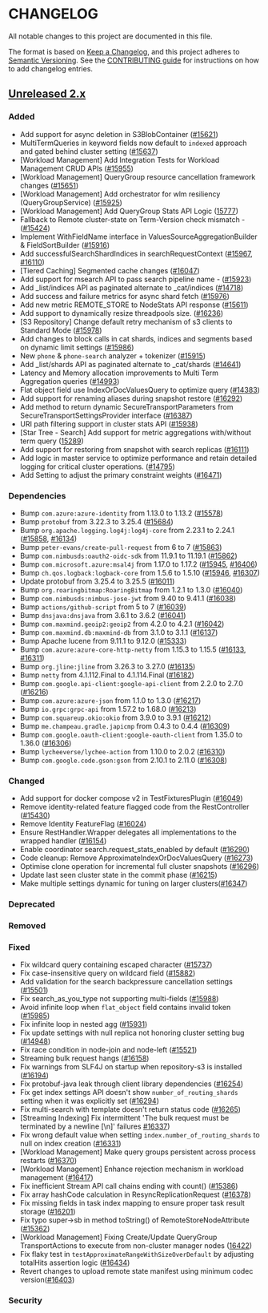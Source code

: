 # CHANGELOG
All notable changes to this project are documented in this file.

The format is based on [Keep a Changelog](https://keepachangelog.com/en/1.0.0/), and this project adheres to [Semantic Versioning](https://semver.org/spec/v2.0.0.html). See the [CONTRIBUTING guide](./CONTRIBUTING.md#Changelog) for instructions on how to add changelog entries.

## [Unreleased 2.x]
### Added
- Add support for async deletion in S3BlobContainer ([#15621](https://github.com/opensearch-project/OpenSearch/pull/15621))
- MultiTermQueries in keyword fields now default to `indexed` approach and gated behind cluster setting ([#15637](https://github.com/opensearch-project/OpenSearch/pull/15637))
- [Workload Management] Add Integration Tests for Workload Management CRUD APIs ([#15955](https://github.com/opensearch-project/OpenSearch/pull/15955))
- [Workload Management] QueryGroup resource cancellation framework changes ([#15651](https://github.com/opensearch-project/OpenSearch/pull/15651))
- [Workload Management] Add orchestrator for wlm resiliency (QueryGroupService) ([#15925](https://github.com/opensearch-project/OpenSearch/pull/15925))
- [Workload Management] Add QueryGroup Stats API Logic ([15777](https://github.com/opensearch-project/OpenSearch/pull/15777))
- Fallback to Remote cluster-state on Term-Version check mismatch - ([#15424](https://github.com/opensearch-project/OpenSearch/pull/15424))
- Implement WithFieldName interface in ValuesSourceAggregationBuilder & FieldSortBuilder ([#15916](https://github.com/opensearch-project/OpenSearch/pull/15916))
- Add successfulSearchShardIndices in searchRequestContext ([#15967](https://github.com/opensearch-project/OpenSearch/pull/15967), [#16110](https://github.com/opensearch-project/OpenSearch/pull/16110))
- [Tiered Caching] Segmented cache changes ([#16047](https://github.com/opensearch-project/OpenSearch/pull/16047))
- Add support for msearch API to pass search pipeline name - ([#15923](https://github.com/opensearch-project/OpenSearch/pull/15923))
- Add _list/indices API as paginated alternate to _cat/indices ([#14718](https://github.com/opensearch-project/OpenSearch/pull/14718))
- Add success and failure metrics for async shard fetch ([#15976](https://github.com/opensearch-project/OpenSearch/pull/15976))
- Add new metric REMOTE_STORE to NodeStats API response ([#15611](https://github.com/opensearch-project/OpenSearch/pull/15611))
- Add support to dynamically resize threadpools size. ([#16236](https://github.com/opensearch-project/OpenSearch/pull/16236))
- [S3 Repository] Change default retry mechanism of s3 clients to Standard Mode ([#15978](https://github.com/opensearch-project/OpenSearch/pull/15978))
- Add changes to block calls in cat shards, indices and segments based on dynamic limit settings ([#15986](https://github.com/opensearch-project/OpenSearch/pull/15986))
- New `phone` & `phone-search` analyzer + tokenizer ([#15915](https://github.com/opensearch-project/OpenSearch/pull/15915))
- Add _list/shards API as paginated alternate to _cat/shards ([#14641](https://github.com/opensearch-project/OpenSearch/pull/14641))
- Latency and Memory allocation improvements to Multi Term Aggregation queries ([#14993](https://github.com/opensearch-project/OpenSearch/pull/14993))
- Flat object field use IndexOrDocValuesQuery to optimize query ([#14383](https://github.com/opensearch-project/OpenSearch/issues/14383))
- Add support for renaming aliases during snapshot restore ([#16292](https://github.com/opensearch-project/OpenSearch/pull/16292))
- Add method to return dynamic SecureTransportParameters from SecureTransportSettingsProvider interface ([#16387](https://github.com/opensearch-project/OpenSearch/pull/16387))
- URI path filtering support in cluster stats API ([#15938](https://github.com/opensearch-project/OpenSearch/pull/15938))
- [Star Tree - Search] Add support for metric aggregations with/without term query ([15289](https://github.com/opensearch-project/OpenSearch/pull/15289))
- Add support for restoring from snapshot with search replicas ([#16111](https://github.com/opensearch-project/OpenSearch/pull/16111))
- Add logic in master service to optimize performance and retain detailed logging for critical cluster operations. ([#14795](https://github.com/opensearch-project/OpenSearch/pull/14795))
- Add Setting to adjust the primary constraint weights ([#16471](https://github.com/opensearch-project/OpenSearch/pull/16471))

### Dependencies
- Bump `com.azure:azure-identity` from 1.13.0 to 1.13.2 ([#15578](https://github.com/opensearch-project/OpenSearch/pull/15578))
- Bump `protobuf` from 3.22.3 to 3.25.4 ([#15684](https://github.com/opensearch-project/OpenSearch/pull/15684))
- Bump `org.apache.logging.log4j:log4j-core` from 2.23.1 to 2.24.1 ([#15858](https://github.com/opensearch-project/OpenSearch/pull/15858), [#16134](https://github.com/opensearch-project/OpenSearch/pull/16134))
- Bump `peter-evans/create-pull-request` from 6 to 7 ([#15863](https://github.com/opensearch-project/OpenSearch/pull/15863))
- Bump `com.nimbusds:oauth2-oidc-sdk` from 11.9.1 to 11.19.1 ([#15862](https://github.com/opensearch-project/OpenSearch/pull/15862))
- Bump `com.microsoft.azure:msal4j` from 1.17.0 to 1.17.2 ([#15945](https://github.com/opensearch-project/OpenSearch/pull/15945), [#16406](https://github.com/opensearch-project/OpenSearch/pull/16406))
- Bump `ch.qos.logback:logback-core` from 1.5.6 to 1.5.10 ([#15946](https://github.com/opensearch-project/OpenSearch/pull/15946), [#16307](https://github.com/opensearch-project/OpenSearch/pull/16307))
- Update protobuf from 3.25.4 to 3.25.5 ([#16011](https://github.com/opensearch-project/OpenSearch/pull/16011))
- Bump `org.roaringbitmap:RoaringBitmap` from 1.2.1 to 1.3.0 ([#16040](https://github.com/opensearch-project/OpenSearch/pull/16040))
- Bump `com.nimbusds:nimbus-jose-jwt` from 9.40 to 9.41.1 ([#16038](https://github.com/opensearch-project/OpenSearch/pull/16038))
- Bump `actions/github-script` from 5 to 7 ([#16039](https://github.com/opensearch-project/OpenSearch/pull/16039))
- Bump `dnsjava:dnsjava` from 3.6.1 to 3.6.2 ([#16041](https://github.com/opensearch-project/OpenSearch/pull/16041))
- Bump `com.maxmind.geoip2:geoip2` from 4.2.0 to 4.2.1 ([#16042](https://github.com/opensearch-project/OpenSearch/pull/16042))
- Bump `com.maxmind.db:maxmind-db` from 3.1.0 to 3.1.1 ([#16137](https://github.com/opensearch-project/OpenSearch/pull/16137))
- Bump Apache lucene from 9.11.1 to 9.12.0 ([#15333](https://github.com/opensearch-project/OpenSearch/pull/15333))
- Bump `com.azure:azure-core-http-netty` from 1.15.3 to 1.15.5 ([#16133](https://github.com/opensearch-project/OpenSearch/pull/16133), [#16311](https://github.com/opensearch-project/OpenSearch/pull/16311))
- Bump `org.jline:jline` from 3.26.3 to 3.27.0 ([#16135](https://github.com/opensearch-project/OpenSearch/pull/16135))
- Bump `netty` from 4.1.112.Final to 4.1.114.Final ([#16182](https://github.com/opensearch-project/OpenSearch/pull/16182))
- Bump `com.google.api-client:google-api-client` from 2.2.0 to 2.7.0 ([#16216](https://github.com/opensearch-project/OpenSearch/pull/16216))
- Bump `com.azure:azure-json` from 1.1.0 to 1.3.0 ([#16217](https://github.com/opensearch-project/OpenSearch/pull/16217))
- Bump `io.grpc:grpc-api` from 1.57.2 to 1.68.0 ([#16213](https://github.com/opensearch-project/OpenSearch/pull/16213))
- Bump `com.squareup.okio:okio` from 3.9.0 to 3.9.1 ([#16212](https://github.com/opensearch-project/OpenSearch/pull/16212))
- Bump `me.champeau.gradle.japicmp` from 0.4.3 to 0.4.4 ([#16309](https://github.com/opensearch-project/OpenSearch/pull/16309))
- Bump `com.google.oauth-client:google-oauth-client` from 1.35.0 to 1.36.0 ([#16306](https://github.com/opensearch-project/OpenSearch/pull/16306))
- Bump `lycheeverse/lychee-action` from 1.10.0 to 2.0.2 ([#16310](https://github.com/opensearch-project/OpenSearch/pull/16310))
- Bump `com.google.code.gson:gson` from 2.10.1 to 2.11.0 ([#16308](https://github.com/opensearch-project/OpenSearch/pull/16308))

### Changed
- Add support for docker compose v2 in TestFixturesPlugin ([#16049](https://github.com/opensearch-project/OpenSearch/pull/16049))
- Remove identity-related feature flagged code from the RestController ([#15430](https://github.com/opensearch-project/OpenSearch/pull/15430))
- Remove Identity FeatureFlag ([#16024](https://github.com/opensearch-project/OpenSearch/pull/16024))
- Ensure RestHandler.Wrapper delegates all implementations to the wrapped handler ([#16154](https://github.com/opensearch-project/OpenSearch/pull/16154))
- Enable coordinator search.request_stats_enabled by default ([#16290](https://github.com/opensearch-project/OpenSearch/pull/16290))
- Code cleanup: Remove ApproximateIndexOrDocValuesQuery ([#16273](https://github.com/opensearch-project/OpenSearch/pull/16273))
- Optimise clone operation for incremental full cluster snapshots ([#16296](https://github.com/opensearch-project/OpenSearch/pull/16296))
- Update last seen cluster state in the commit phase ([#16215](https://github.com/opensearch-project/OpenSearch/pull/16215))
- Make multiple settings dynamic for tuning on larger clusters([#16347](https://github.com/opensearch-project/OpenSearch/pull/16347))

### Deprecated

### Removed

### Fixed
- Fix wildcard query containing escaped character ([#15737](https://github.com/opensearch-project/OpenSearch/pull/15737))
- Fix case-insensitive query on wildcard field ([#15882](https://github.com/opensearch-project/OpenSearch/pull/15882))
- Add validation for the search backpressure cancellation settings ([#15501](https://github.com/opensearch-project/OpenSearch/pull/15501))
- Fix search_as_you_type not supporting multi-fields ([#15988](https://github.com/opensearch-project/OpenSearch/pull/15988))
- Avoid infinite loop when `flat_object` field contains invalid token ([#15985](https://github.com/opensearch-project/OpenSearch/pull/15985))
- Fix infinite loop in nested agg ([#15931](https://github.com/opensearch-project/OpenSearch/pull/15931))
- Fix update settings with null replica not honoring cluster setting bug ([#14948](https://github.com/opensearch-project/OpenSearch/pull/14948))
- Fix race condition in node-join and node-left ([#15521](https://github.com/opensearch-project/OpenSearch/pull/15521))
- Streaming bulk request hangs ([#16158](https://github.com/opensearch-project/OpenSearch/pull/16158))
- Fix warnings from SLF4J on startup when repository-s3 is installed ([#16194](https://github.com/opensearch-project/OpenSearch/pull/16194))
- Fix protobuf-java leak through client library dependencies ([#16254](https://github.com/opensearch-project/OpenSearch/pull/16254))
- Fix get index settings API doesn't show `number_of_routing_shards` setting when it was explicitly set ([#16294](https://github.com/opensearch-project/OpenSearch/pull/16294))
- Fix multi-search with template doesn't return status code ([#16265](https://github.com/opensearch-project/OpenSearch/pull/16265))
- [Streaming Indexing] Fix intermittent 'The bulk request must be terminated by a newline [\n]' failures [#16337](https://github.com/opensearch-project/OpenSearch/pull/16337))
- Fix wrong default value when setting `index.number_of_routing_shards` to null on index creation ([#16331](https://github.com/opensearch-project/OpenSearch/pull/16331))
- [Workload Management] Make query groups persistent across process restarts ([#16370](https://github.com/opensearch-project/OpenSearch/pull/16370))
- [Workload Management] Enhance rejection mechanism in workload management ([#16417](https://github.com/opensearch-project/OpenSearch/pull/16417))
- Fix inefficient Stream API call chains ending with count() ([#15386](https://github.com/opensearch-project/OpenSearch/pull/15386))
- Fix array hashCode calculation in ResyncReplicationRequest ([#16378](https://github.com/opensearch-project/OpenSearch/pull/16378))
- Fix missing fields in task index mapping to ensure proper task result storage ([#16201](https://github.com/opensearch-project/OpenSearch/pull/16201))
- Fix typo super->sb in method toString() of RemoteStoreNodeAttribute ([#15362](https://github.com/opensearch-project/OpenSearch/pull/15362))
- [Workload Management] Fixing Create/Update QueryGroup TransportActions to execute from non-cluster manager nodes ([16422](https://github.com/opensearch-project/OpenSearch/pull/16422))
- Fix flaky test in `testApproximateRangeWithSizeOverDefault` by adjusting totalHits assertion logic ([#16434](https://github.com/opensearch-project/OpenSearch/pull/16434#pullrequestreview-2386999409))
- Revert changes to upload remote state manifest using minimum codec version([#16403](https://github.com/opensearch-project/OpenSearch/pull/16403))

### Security

[Unreleased 2.x]: https://github.com/opensearch-project/OpenSearch/compare/2.17...2.x
